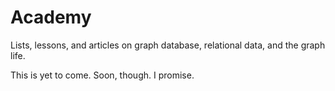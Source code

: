 # Academy
Lists, lessons, and articles on graph database, relational data, and the graph life.

This is yet to come. Soon, though. I promise.
